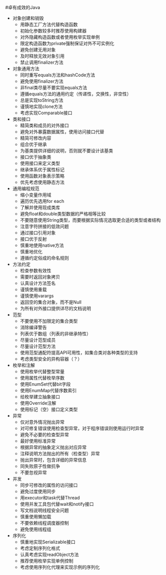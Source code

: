 #卓有成效的Java
- 对象创建和销毁
    - 用静态工厂方法代替构造函数
    - 初始化参数较多时推荐使用构建器
    - 对外隐藏构造函数或者使用枚举实现单例
    - 限定构造函数为private强制保证对外不可实例化
    - 避免创建无用对象
    - 及时释放无效对象引用
    - 禁止调用finalizer方法
- 对象通用方法
    - 同时重写equals方法和hashCode方法
    - 避免使用finalizer方法
    - 非final类尽量不要实现equals方法
    - 遵循equals方法的通用约定（传递性，交换性，非空性）
    - 总是实现toString方法
    - 谨慎地实现clone方法
    - 考虑实现Comparable接口
- 类和接口
    - 精简类和成员的对外接口
    - 避免对外暴露数据属性，使用访问接口代替
    - 精简可修改内容
    - 组合优于继承
    - 为基类提供详细的说明，否则就不要设计该基类
    - 接口优于抽象类
    - 使用接口来定义类型
    - 继承体系优于属性标记
    - 使用函数对象表示策略
    - 优先考虑使用静态方法
- 通用编程规范
    - 缩小变量作用域
    - 遍历优先选用for each
    - 了解并使用现成类库
    - 避免float和double类型数据的严格相等比较
    - 不要随意使用String类型，而要根据实际情况选取更合适的类型或者结构
    - 注意字符拼接的低效问题
    - 通过接口引用对象
    - 接口优于反射
    - 慎重地使用native方法
    - 慎重地优化
    - 遵循约定俗成的命名规则
- 方法约定
    - 检查参数有效性
    - 需要时返回对象拷贝
    - 认真设计方法签名
    - 谨慎使用重载
    - 谨慎使用varargs
    - 返回空的集合对象，而不是Null
    - 为所有对外接口提供详尽的文档说明
- 范型
    - 不要使用不加限定的集合类型
    - 消除编译警告
    - 列表优于数组（列表的非继承特性）
    - 尽量设计范型成员
    - 尽量设计范型方法
    - 使用范型通配符提高API可用性，如集合类对各种类型的支持
    - 考虑类型安全的异构容器（？）
- 枚举和注解
    - 使用枚举代替整型常量
    - 使用属性代替枚举序数
    - 使用EnumSet代替bit字段
    - 使用EnumMap代替序数索引
    - 给枚举建立抽象接口
    - 使用Override注解
    - 使用标记（空）接口定义类型
- 异常
    - 仅对意外情况抛出异常
    - 对可修复错误使用检查型异常，对于程序错误则使用运行时异常
    - 避免不必要的检查型异常
    - 最好使用标准异常
    - 根据异常的抽象定义抛出对应异常
    - 注释说明方法抛出的所有（检查型）异常
    - 抛出异常时，包含详细的异常信息
    - 同失败原子性做抗争
    - 不要忽视异常
- 并发
    - 同步可修改的属性的访问接口
    - 避免过度使用同步
    - 用executor和task代替Thread
    - 使用并发工具包代替wait和notify接口
    - 写文档说明线程安全问题
    - 慎重使用懒加载
    - 不要依赖线程调度器控制
    - 避免使用线程组
- 序列化
    - 慎重地实现Serializable接口
    - 考虑定制序列化格式
    - 认真考虑实现readObject方法
    - 推荐使用枚举实现单例控制
    - 考虑使用序列化代理来实现示例的序列化